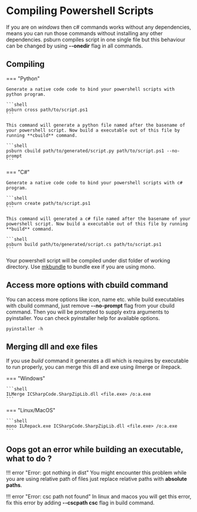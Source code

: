 # Compiling Powershell Scripts

If you are on *windows* then c# commands works without any dependencies, means you can run those commands without installing any other dependencies. psburn compiles script in one single file but this behaviour can be changed by using **--onedir** flag in all commands.

## Compiling

=== "Python"

	Generate a native code code to bind your powershell scripts with python program.
	
	```shell
	psburn cross path/to/script.ps1
	```

	This command will generate a python file named after the basename of your powershell script. Now build a executable out of this file by running **cbuild** command.

	```shell
	psburn cbuild path/to/generated/script.py path/to/script.ps1 --no-prompt
	```

=== "C#"

	Generate a native code code to bind your powershell scripts with c# program.

	```shell
	psburn create path/to/script.ps1
	```

	This command will generated a c# file named after the basename of your powershell script. Now build a executable out of this file by running **build** command.

	```shell
	psburn build path/to/generated/script.cs path/to/script.ps1
	```

Your powershell script will be compiled under dist folder of working directory. Use [mkbundle](https://www.mono-project.com/docs/tools+libraries/tools/mkbundle/) to bundle exe if you are using mono.

## Access more options with cbuild command

You can access more options like icon, name etc. while build executables with cbuild command, just remove **--no-prompt** flag from your cbuild command. Then you will be prompted to supply extra arguments to pyinstaller. You can check pyinstaller help for available options.

```shell
pyinstaller -h

```

## Merging dll and exe files

If you use *build* command it generates a dll which is requires by executable to run properly, you can merge this dll and exe using ilmerge or ilrepack.

=== "Windows"

	```shell
	ILMerge ICSharpCode.SharpZipLib.dll <file.exe> /o:a.exe
	```

=== "Linux/MacOS"

	```shell
	mono ILRepack.exe ICSharpCode.SharpZipLib.dll <file.exe> /o:a.exe
	```

## Oops got an error while building an executable, what to do ?

!!! error "Error: got nothing in dist"
	You might encounter this problem while you are using relative path of files just replace relative paths with **absolute paths**.

!!! error "Error: csc path not found"
	In linux and macos you will get this error, fix this error by adding **--cscpath csc** flag in build command.
